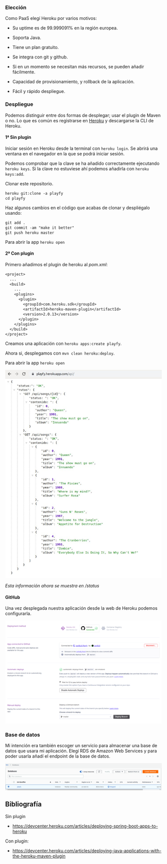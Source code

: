 ### Elección

Como PaaS elegí Heroku por varios motivos:

- Su uptime es de 99.999091% en la región europea.  

- Soporta Java.   

- Tiene un plan gratuito.  

- Se integra con git y github.  

- Si en un momento se necesitan más recursos, se pueden añadir fácilmente.  

- Capacidad de provisionamiento, y rollback de la aplicación.

- Fácil y rápido despliegue.

### Despliegue

Podemos distinguir entre dos formas de desplegar; usar el plugin de Maven o no.
Lo que es común es registrarse en [Heroku](https://www.heroku.com/) y descargarse la CLI de Heroku.

#### 1ª Sin plugin

Iniciar sesión en Heroku desde la terminal con `heroku login`.
Se abrirá una ventana en el navegador en la que se podrá iniciar sesión.

Podemos comprobar que la clave se ha añadido correctamente ejecutando `heroku keys`. Si la clave no estuviese ahí 
podemos añadirla con `heroku keys:add`.

Clonar este repositorio. 

~~~
heroku git:clone -a playfy 
cd playfy
~~~

Haz algunos cambios en el código que acabas de clonar y despliégalo usando:

~~~
git add .
git commit -am "make it better"
git push heroku master
~~~

Para abrir la app `heroku open`

#### 2ª Con plugin

Primero añadimos el plugin de heroku al *pom.xml*:

~~~
<project>
  ...
  <build>
    ...
    <plugins>
      <plugin>
        <groupId>com.heroku.sdk</groupId>
        <artifactId>heroku-maven-plugin</artifactId>
        <version>2.0.13</version>
      </plugin>
    </plugins>
  </build>
</project>
~~~

Creamos una aplicación con `heroku apps:create playfy`.

Ahora si, desplegamos con `mvn clean heroku:deploy`.

Para abrir la app `heroku open`

![heroku-app](./img/api-heroku.jpg)

*Esta información ahora se muestra en /status*

#### GitHub

Una vez desplegada nuestra aplicación desde la web de Heroku podemos configurarla.

![heroku](./img/heroku.png)

### Base de datos

Mi intención era también escoger un servicio para almacenar una base de datos que usara mi aplicación.
Elegí RDS de Amazon Web Services y para poder usarla añadí el endpoint de la base de datos.

![aws](./img/aws.png)

## Bibliografía
Sin plugin
 - https://devcenter.heroku.com/articles/deploying-spring-boot-apps-to-heroku

Con plugin:
 - https://devcenter.heroku.com/articles/deploying-java-applications-with-the-heroku-maven-plugin